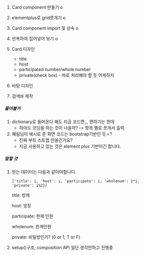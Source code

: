 1. Card component 만들기 o
2. elementplus로 grid쪼개기 o
3. Card component import 및 상속 o
4. 반복하여 집어넣어 보기 o



1. Card 디자인  
   - title
   - host
   - participated number/whole number
   - private(check box) - 따로 처리해야 할 듯 어케하지

2. 바탕 디자인





3. 검색바 제작



##### 물어볼거

1. dictionary로 들어온다 해도 지금 코드면,,, 편하기는 한데
   - 하아드 코딩을 하는 것이 나을까? -> 항목 별로 쪼개서 출력
2. 혜림님이 예시로 준 화면 코드는 bootstrap기반인 듯ㅅ?
   - 진짜 부트 스트랩 안쓸건가요?
   - 지금 사용하고 있는 것은 element plus 기반이긴 합니다.





##### 말할 것

1. 받는 데이터는 다음과 같아야합니다.

   `['title': i, 'host': i, 'participate': i, 'wholenum': 2*i, 'private': i%2}]`

   title: 방제

   host: 방장

   participate: 현재 인원

   wholenum: 한계인원

   private: 비밀방인가? (0 or 1, T or F)



2. setup()구조, composition APi 일단 생각안하고 진행중